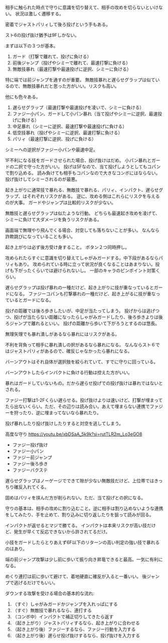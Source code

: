 相手に触られた時点で守りに意識を切り替えて、相手の攻めを切らないといけない。
状況は激しく遷移する。

密着でジャストパリィして後ろ投げという手もある。

スト6の投げ抜け猶予は9Fしかない。

まずは以下の３つが基本。

1. ガード（打撃で離れて、投げに負ける）
2. 前後ジャンプ（投げやシミーで離れて、最速打撃に負ける）
3. 無敵技暴れ（最速打撃や最速投げに逆択、シミーに負ける）

特に端では前ジャンプを通すのが重要。
無敵技暴れと遅らせグラップは似ているので、無敵技暴れだと思った方がいい。リスクも高い。

他にも色々ある。

1. 遅らせグラップ（最速打撃や最速投げを凌いで、シミーに負ける）
2. ファジー小パン、ガードして小パン暴れ（当て投げやシミーに逆択、最速投げに負ける）
3. 中足暴れ（シミーに逆択、最速打撃や最速投げに負ける）
4. 低空技暴れ（投げやシミーに逆択、最速打撃に負ける）
5. パリィ（最速打撃に逆択、投げに負ける）

シミーへの逆択がファジー小パンや最速中足。

1F不利になる技をガードさせられた場合、投げ抜けはだめ。
小パン暴れとガードの二択で守った方がいい。
投げは5Fなので、当て投げしようとしてもコパンで割り込める。
読み負けても相手もコパンなので大きなコンボにはならない。投げ抜けしてシミーされるのが最悪。

起き上がりに通常技で暴れる、無敵技で暴れる、パリィ、インパクト、遅らせグラップ、はそれぞれリスクがある。
逆に、攻める側はこれらにリスクを与えるのが大事。
ガードやジャンプは比較的リスクが少ない。

無敵技と遅らせグラップは似たような行動。
どちらも最速起き攻めを凌げて、シミーに負けて大ダメージを負うリスクがある。

画面端で無理やり飛んでくる場合、対空しても落ちないことが多い。
なんなら詐欺跳びになっていることも多い。

起き上がりは必ず後方受け身すること。
ボタン２つ同時押し。

攻められたらすぐに意識を切り替えてしゃがみガードする。中下段があるならパリィもあり。
攻められている時に立って状況が良くなることはあまりない。投げも下がったくらいでは避けられないし。
一部のキャラのピンポイント対策くらい。

遅らせグラップは投げ暴れの一種だけど、起き上がりに技が重なっているとガードになる。
ファジーコパンも打撃暴れの一種だけど、起き上がるに技が重なっているとガードになる。

投げの距離では後ろ歩きしたいが、中足が当たってしまう。
投げからは逃げつつ、投げが当たらない距離になったらしゃがみガードしたり、後ろ歩きよりは後ろジャンプで離れるといい。
投げの距離から歩いて下がろうとするのは悠長。

無理矢理でも暴れ潰しがあるなら暴れにはリスクがある。

不利を背負って相手に暴れ潰しの択があるなら暴れになる。
なんならスト６ではジャストパリィがあるので、確反じゃなかったら暴れになる。

バーンアウトはそれ自体が選択肢を絞られていて、すでに守りに回っている。

バーンアウトしたらインパクトに負ける行動は控えた方がいい。

暴れはガードしていないもの。だから遅らせ投げでの投げ抜けは暴れではないとされる。

ファジー打撃は1-2Fくらい遅らせる。投げ抜けよりは速いけど、打撃が埋まってたら出ないくらい。ただ、その辺りは読み合い。あえて埋まらない連携でファジーを狩ったり、逆に埋まってないなら暴れたり。

投げ暴れしたり投げ抜けしたりすると対空を逃してしまう。

高度な守り
https://youtu.be/xbDSaA_5k9k?si=rutTLR2m_Lo3eGO8

- ファジー投げ抜け
- ファジー小パン
- ファジー前ジャンプ
- ファジー後ろ歩き
- ファジーバクステ

遅らせグラップはノーゲージでできて隙が少ない無敵技だけど、上位帯ではきっちり確反入れてくる。

固めはパリィを挟んだ方が削られない。ただ、当て投げとの択になる。

守りの基本は、相手の攻めに割り込むこと。逆に相手は割り込めないような連携をしてみたり、手を止めて、割り込みに切り返したりを狙って読みが回る。

インパクトが返せるとマジで勝てる。
インパクトは本来リスクが高い技だけど、発生が早くて反応できないから許されてるだけ。

小技をガードしたらとりあえず6F以下のリターンの高い判定の強い技で暴れるのはあり。

端の前ジャンプ攻撃は少し前に歩いて振り向き昇竜できると最高。一気に有利になる。

めくり連打は前に歩いて避けて、着地硬直に確反が入ると一番いい。
後ジャンプで逃げるだけでもいい。

ダウンする攻撃を受ける場合の基本的な流れ:

1. （すぐ）しゃがみガードかジャンプを入れっぱにする
2. （すぐ）無敵技で暴れるなら、連打する
3. （コンボ中）インパクトで補正切りしてきたら返す
4. （起き上がり）ジャストパリィするなら、起き上がりに合わせる
5. （起き上がり後）ファジーするなら、ファジー行動を入力する
6. （起き上がり後）遅らせ投げ抜けするなら、投げ抜けを入力する
